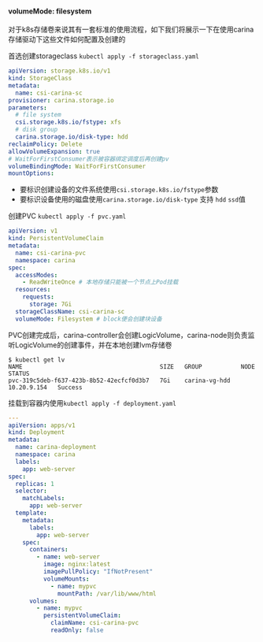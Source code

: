 #### volumeMode: filesystem

对于k8s存储卷来说其有一套标准的使用流程，如下我们将展示一下在使用carina存储驱动下这些文件如何配置及创建的

首选创建storageclass `kubectl apply -f storageclass.yaml`

```yaml
apiVersion: storage.k8s.io/v1
kind: StorageClass
metadata:
  name: csi-carina-sc
provisioner: carina.storage.io
parameters:
  # file system
  csi.storage.k8s.io/fstype: xfs
  # disk group
  carina.storage.io/disk-type: hdd
reclaimPolicy: Delete
allowVolumeExpansion: true
# WaitForFirstConsumer表示被容器绑定调度后再创建pv
volumeBindingMode: WaitForFirstConsumer
mountOptions:
```

- 要标识创建设备的文件系统使用`csi.storage.k8s.io/fstype`参数
- 要标识设备使用的磁盘使用`carina.storage.io/disk-type` 支持 `hdd` `ssd`值

创建PVC `kubectl apply -f pvc.yaml`

```yaml
apiVersion: v1
kind: PersistentVolumeClaim
metadata:
  name: csi-carina-pvc
  namespace: carina
spec:
  accessModes:
    - ReadWriteOnce # 本地存储只能被一个节点上Pod挂载
  resources:
    requests:
      storage: 7Gi
  storageClassName: csi-carina-sc
  volumeMode: Filesystem # block便会创建块设备
```

PVC创建完成后，carina-controller会创建LogicVolume，carina-node则负责监听LogicVolume的创建事件，并在本地创建lvm存储卷

```shell
$ kubectl get lv
NAME                                       SIZE   GROUP           NODE          STATUS
pvc-319c5deb-f637-423b-8b52-42ecfcf0d3b7   7Gi    carina-vg-hdd   10.20.9.154   Success
```

挂载到容器内使用`kubectl apply -f deployment.yaml`

```yaml
---
apiVersion: apps/v1
kind: Deployment
metadata:
  name: carina-deployment
  namespace: carina
  labels:
    app: web-server
spec:
  replicas: 1
  selector:
    matchLabels:
      app: web-server
  template:
    metadata:
      labels:
        app: web-server
    spec:
      containers:
        - name: web-server
          image: nginx:latest
          imagePullPolicy: "IfNotPresent"
          volumeMounts:
            - name: mypvc
              mountPath: /var/lib/www/html
      volumes:
        - name: mypvc
          persistentVolumeClaim:
            claimName: csi-carina-pvc
            readOnly: false
```